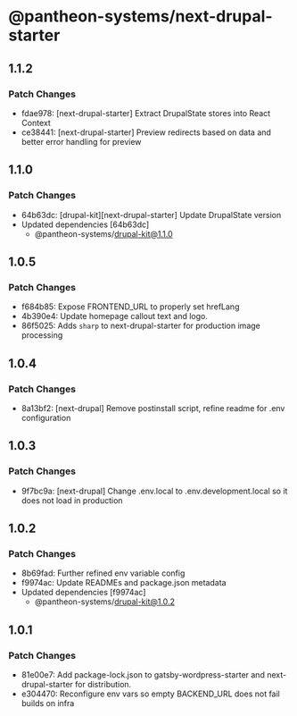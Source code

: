 # @pantheon-systems/next-drupal-starter

## 1.1.2

### Patch Changes

- fdae978: [next-drupal-starter] Extract DrupalState stores into React Context
- ce38441: [next-drupal-starter] Preview redirects based on data and better error handling for preview

## 1.1.0

### Patch Changes

- 64b63dc: [drupal-kit][next-drupal-starter] Update DrupalState version
- Updated dependencies [64b63dc]
  - @pantheon-systems/drupal-kit@1.1.0

## 1.0.5

### Patch Changes

- f684b85: Expose FRONTEND_URL to properly set hrefLang
- 4b390e4: Update homepage callout text and logo.
- 86f5025: Adds `sharp` to next-drupal-starter for production image processing

## 1.0.4

### Patch Changes

- 8a13bf2: [next-drupal] Remove postinstall script, refine readme for .env configuration

## 1.0.3

### Patch Changes

- 9f7bc9a: [next-drupal] Change .env.local to .env.development.local so it does not load in production

## 1.0.2

### Patch Changes

- 8b69fad: Further refined env variable config
- f9974ac: Update READMEs and package.json metadata
- Updated dependencies [f9974ac]
  - @pantheon-systems/drupal-kit@1.0.2

## 1.0.1

### Patch Changes

- 81e00e7: Add package-lock.json to gatsby-wordpress-starter and next-drupal-starter for distribution.
- e304470: Reconfigure env vars so empty BACKEND_URL does not fail builds on infra
